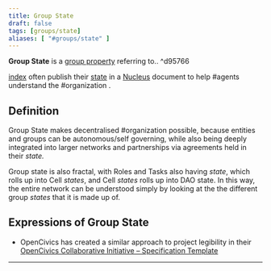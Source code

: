 ```yaml
---
title: Group State
draft: false
tags: [groups/state]
aliases: [ "#groups/state" ]
---
```


**Group State** is a [group property](notes/dao-primitives/framework/group-properties/index.md#^6009b0) referring to.. ^d95766

[index](notes/dao-primitives/framework/group-properties/index.md) often publish their [state](notes/dao-primitives/framework/group-properties/state.md) in a [Nucleus](lexicon/Nucleus.md) document to help #agents understand the #organization .

## Definition

Group State makes decentralised #organization possible, because entities and groups can be autonomous/self governing, while also being deeply integrated into larger networks and partnerships via agreements held in their _state._

Group state is also fractal, with Roles and Tasks also having _state_, which rolls up into Cell _states_, and Cell _states_ rolls up into DAO state. In this way, the entire network can be understood simply by looking at the the different group _states_ that it is made up of.

## Expressions of Group State

- OpenCivics has created a similar approach to project legibility in their [OpenCivics Collaborative Initiative – Specification Template](library/OpenCivics%20Collaborative%20Initiative%20–%20Specification%20Template.md)

---
